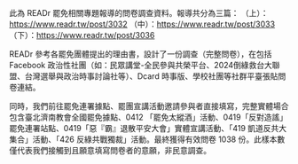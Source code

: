 此為 READr 罷免相關專題報導的問卷調查資料。報導共分為三篇：
（上）：https://www.readr.tw/post/3032
（中）：https://www.readr.tw/post/3033
（下）：https://www.readr.tw/post/3036

READr 參考各罷免團體提出的理由書，設計了一份調查（完整問卷），在包括 Facebook 政治性社團（如：民眾講堂-全民參與共榮平台、2024倒綠救台大聯盟、台灣選舉與政治時事討論社等）、Dcard 時事版、學校社團等社群平臺張貼問卷連結。

同時，我們前往罷免連署據點、罷團宣講活動邀請參與者直接填寫，完整實體場合包含臺北濟南教會全國罷免據點、0412 「罷免太縱酒」活動、0419「反對造謠」罷免連署站點、0419「惡『霸』退散平安大會」實體宣講活動、「419 凱道反共大集合」活動、「426 反綠共戰獨裁」活動。最終獲得有效問卷 1038 份。此樣本數僅代表我們接觸到且願意填寫問卷者的意願，非民意調查。
